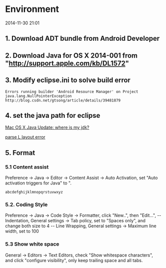 # Environment


2014-11-30 21:01

## 1. Download ADT bundle from Android Developer

## 2. Download Java for OS X 2014-001 from "http://support.apple.com/kb/DL1572"

## 3. Modify eclipse.ini to solve build error
```
Errors running builder 'Android Resource Manager' on Project java.lang.NullPointerException
http://blog.csdn.net/gtsong/article/details/39481879
```

## 4. set the java path for eclipse
[Mac OS X Java Update: where is my jdk?](http://stackoverflow.com/questions/5271697/mac-os-x-java-update-where-is-my-jdk)

[parse L layout error](http://stackoverflow.com/questions/24483406/the-project-target-android-l-preview-was-not-properly-loaded)

## 5. Format

### 5.1 Content assist

Preference -> Java -> Editor -> Content Assist -> Auto Activation, set "Auto activation triggers for Java" to ".
```
abcdefghijklmnopqrstuvwxyz
```

### 5.2. Coding Style

Preference -> Java -> Code Style -> Formatter, click "New..", then "Edit...",
-- Indentation, General settings -> Tab policy, set to "Spaces only", and change both size to 4
-- Line Wrapping, General settings -> Maximum line width, set to 100

### 5.3 Show white space

General -> Editors -> Text Editors, check "Show whitespace characters", and click "configure visibility", only keep trailing space and all tabs.


